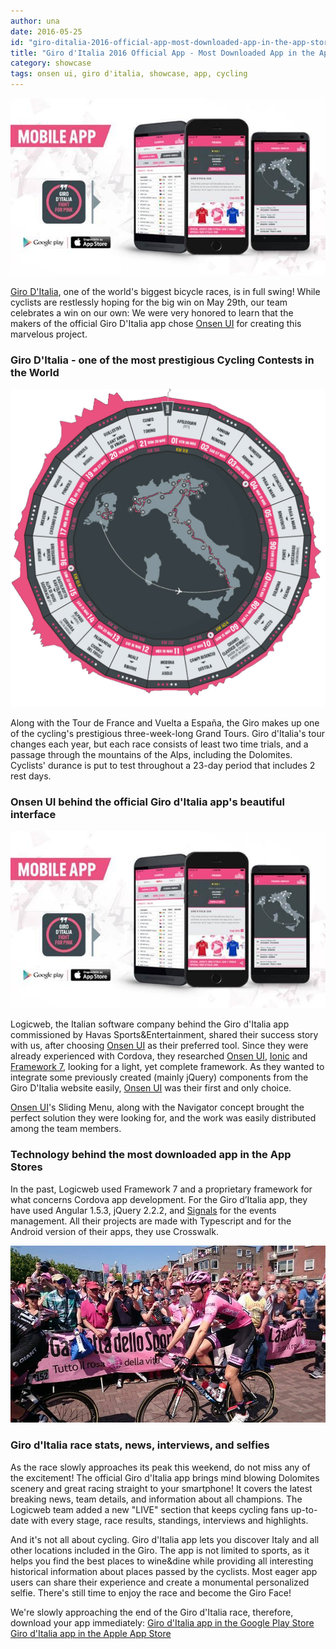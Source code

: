 ```yaml
---
author: una
date: 2016-05-25
id: "giro-ditalia-2016-official-app-most-downloaded-app-in-the-app-stores-created-with-onsen-ui"
title: "Giro d'Italia 2016 Official App - Most Downloaded App in the App Stores Created with Onsen UI"
category: showcase
tags: onsen ui, giro d'italia, showcase, app, cycling
---
```


![Giro D'Italia official Mobile App](/blog/content/images/2016/May/app_giro.jpg)

[Giro D'Italia](http://www.giroditalia.it/eng/), one of the world's biggest bicycle races, is in full swing! While cyclists are restlessly hoping for the big win on May 29th, our team celebrates a win on our own: We were very honored to learn that the makers of the official Giro D'Italia app chose [Onsen UI](https://onsen.io) for creating this marvelous project.

<!-- more -->

### Giro D'Italia - one of the most prestigious Cycling Contests in the World

![Giro D'Italia Tour](/blog/content/images/2016/May/Giro-dItalia-2016.jpg)

Along with the Tour de France and Vuelta a España, the Giro makes up one of the cycling's prestigious three-week-long Grand Tours. Giro d'Italia's tour changes each year, but each race consists of least two time trials, and a passage through the mountains of the Alps, including the Dolomites. Cyclists' durance is put to test throughout a 23-day period that includes 2 rest days.

### Onsen UI behind the official Giro d'Italia app's beautiful interface

![Giro D'Italia official Mobile App](/blog/content/images/2016/May/app_giro.jpg)

Logicweb, the Italian software company behind the Giro d'Italia app commissioned by Havas Sports&Entertainment, shared their success story with us, after choosing [Onsen UI](https://onsen.io) as their preferred tool. Since they were already experienced with Cordova, they researched [Onsen UI](https://onsen.io), [Ionic](http://ionicframework.com/) and [Framework 7](http://framework7.io/), looking for a light, yet complete framework. As they wanted to integrate some previously created (mainly jQuery) components from the Giro D'Italia website easily, [Onsen UI](https://onsen.io) was their first and only choice.

[Onsen UI](https://onsen.io)'s Sliding Menu, along with the Navigator concept brought the perfect solution they were looking for, and the work was easily distributed among the team members.

### Technology behind the most downloaded app in the App Stores

In the past, Logicweb used Framework 7 and a proprietary framework for what concerns Cordova app development. For the Giro d’Italia app, they have used Angular 1.5.3, jQuery 2.2.2, and [Signals](https://github.com/photonstorm/typescript-signals) for the events management.
All their projects are made with Typescript and for the Android version of their apps, they use Crosswalk.

![Giro D'Italia official Mobile App](/blog/content/images/2016/May/Giro_2016.jpg)


### Giro d'Italia race stats, news, interviews, and selfies

As the race slowly approaches its peak this weekend, do not miss any of the excitement! The official Giro d'Italia app brings mind blowing Dolomites scenery and great racing straight to your smartphone! It covers the latest breaking news, team details, and information about all champions. The Logicweb team added a new "LIVE" section that keeps cycling fans up-to-date with every stage, race results, standings, interviews and highlights.

And it's not all about cycling. Giro d'Italia app lets you discover Italy and all other locations included in the Giro. The app is not limited to sports, as it helps you find the best places to wine&dine while providing all interesting historical information about places passed by the cyclists. Most eager app users can share their experience and create a monumental personalized selfie. There's still time to enjoy the race and become the Giro Face!

We're slowly approaching the end of the Giro d'Italia race, therefore, download your app immediately:
[Giro d'Italia app in the Google Play Store](https://play.google.com/store/apps/details?id=com.gazetta.it.giro&hl=en)
[Giro d'Italia app in the Apple App Store](https://itunes.apple.com/gb/app/giro-ditalia/id522688460?mt=8)
